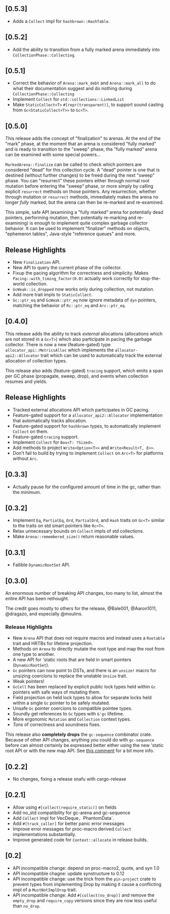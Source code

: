 ## [0.5.3]
* Adds a `Collect` impl for `hashbrown::HashTable`.

## [0.5.2]
* Add the ability to transition from a fully marked arena immediately into
  `CollectionPhase::Collecting`.

## [0.5.1]
* Correct the behavior of `Arena::mark_debt` and `Arena::mark_all`
  to do what their documentation suggest and do nothing during
  `CollectionPhase::Collecting`
* Implement `Collect` for `std::collections::LinkedList`
* Make `StaticCollect<T>` `#[repr(transparent)]`, to support sound casting from
  `Gc<StaticCollect<T>>` to `Gc<T>`.

## [0.5.0]

This release adds the concept of "finalization" to arenas. At the end of the
"mark" phase, at the moment that an arena is considered "fully marked" and
is ready to transition to the "sweep" phase, the "fully marked" arena can be
examined with some special powers...

`MarkedArena::finalize` can be called to check which pointers are considered
"dead" for this collection cycle. A "dead" pointer is one that is destined
(without further changes) to be freed during the next "sweep" phase. You can
"resurrect" these pointers either through normal root mutation before entering
the "sweep" phase, or more simply by calling explicit `resurrect` methods
on those pointers. Any resurrection, whether through mutation or `resurrect`
methods, immediately makes the arena no longer *fully* marked, but the arena can
then be re-marked and re-examined.

This simple, safe API (examining a "fully marked" arena for potentially dead
pointers, performing mutation, then potentially re-marking and re-examining)
is enough to implement quite complex garbage collector behavior. It can be used
to implement "finalizer" methods on objects, "ephemeron tables", Java-style
"reference queues" and more.

## Release Highlights
* New `Finalization` API.
* New API to query the current phase of the collector.
* Fixup the pacing algorithm for correctness and simplicity. Makes
  `Pacing::with_timing_factor(0.0)` actually work correctly for stop-the-world
  collection.
* `GcWeak::is_dropped` now works only during collection, not mutation.
* Add more trait impls to `StaticCollect`.
* `Gc::ptr_eq` and `GcWeak::ptr_eq` now ignore metadata of `dyn` pointers,
  matching the behavior of `Rc::ptr_eq` and `Arc::ptr_eq`.

## [0.4.0]

This release adds the ability to track *external* allocations (allocations
which are not stored in a `Gc<T>`) which also participate in pacing the garbage
collector. There is now a new (feature-gated) type `allocator_api::MetricsAlloc`
which implements the `allocator-api2::Allocator` trait which can be used to
automatically track the external allocation of collection types.

This release also adds (feature-gated) `tracing` support, which emits a span
per GC phase (propagate, sweep, drop), and events when collection resumes and
yields.

## Release Highlights
- Tracked external allocations API which participates in GC pacing.
- Feature-gated support for a `allocator_api2::Allocator` implementation that
  automatically tracks allocation.
- Feature-gated support for `hashbrown` types, to automatically implement
  `Collect` on them.
- Feature-gated `tracing` support.
- Implement `Collect` for `Box<T: ?Sized>`.
- Add methods to project `Write<Option<T>>` and `Write<Result<T, E>>`.
- Don't fail to build by trying to implement `Collect` on `Arc<T>` for platforms
  without `Arc`.

## [0.3.3]
- Actually pause for the configured amount of time in the gc, rather than the
  minimum.

## [0.3.2]
- Implement `Eq`, `PartialEq`, `Ord`, `PartialOrd`, and `Hash` traits on `Gc<T>`
  similar to the traits on std smart pointers like `Rc<T>`.
- Relax unnecessary bounds on `Collect` impls of std collections.
- Make `Arena::remembered_size()` return reasonable values.

## [0.3.1]
- Fallible `DynamicRootSet` API.

## [0.3.0]

An enormous number of breaking API changes, too many to list, almost the entire
API has been rethought.

The credit goes mostly to others for the release, @Bale001, @Aaron1011,
@dragazo, and especially @moulins.

### Release Highlights
- New `Arena` API that does not require macros and instead uses a `Rootable`
  trait and HRTBs for lifetime projection.
- Methods on `Arena` to directly mutate the root type and map the root from one
  type to another.
- A new API for 'static roots that are held in smart pointers
  (`DynamicRootSet`).
- `Gc` pointers can now point to DSTs, and there is an `unsize!` macro for
  unsizing coercions to replace the unstable `Unsize` trait.
- Weak pointers!
- `GcCell` has been replaced by explicit public lock types held within `Gc`
  pointers with safe ways of mutating them.
- Field projection on held lock types to allow for separate locks held within a
  single `Gc` pointer to be safely mutated.
- Unsafe `Gc` pointer coercions to compatible pointee types.
- Soundly get references to `Gc` types with `&'gc` lifetime.
- More ergonomic `Mutation` and `Collection` context types.
- *Tons* of correctness and soundness fixes.

This release also **completely drops** the `gc-sequence` combinator crate.
Because of other API changes, anything you could do with `gc-sequence` before
can almost certainly be expressed better either using the new 'static root API
or with the new map API. See [this comment](https://github.com/kyren/gc-arena/pull/50#issuecomment-1538421347) for a bit more info.

## [0.2.2]
- No changes, fixing a release snafu with cargo-release

## [0.2.1]
- Allow using `#[collect(require_static)]` on fields
- Add no_std compatibility for gc-arena and gc-sequence
- Add `Collect` impl for VecDeque`, `PhantomData`.
- Add `#[track_caller]` for better panic error messages
- Improve error messages for proc-macro derived `Collect` implementations
  substantially.
- Improve generated code for `Context::allocate` in release builds.

## [0.2]
- API incompatible change: depend on proc-macro2, quote, and syn 1.0
- API incompatible chagne: update synstructure to 0.12
- API incompatible change: use the trick from the `pin-project` crate to prevent
  types from implementing Drop by making it cause a conflicting impl of a
  `MustNotImplDrop` trait.
- API incompatible change: Add `#[collect(no_drop)]` and remove the `empty_drop`
  and `require_copy` versions since they are now less useful than `no_drop`.
